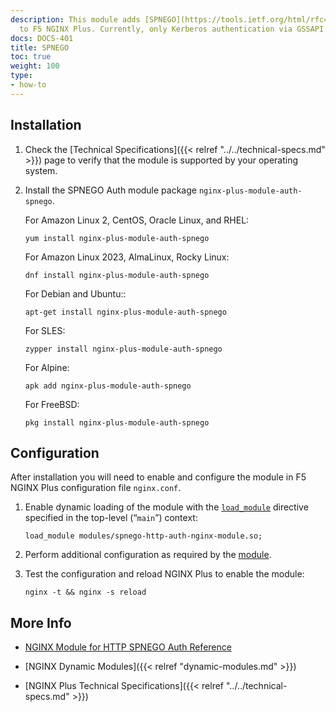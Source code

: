 ```yaml
---
description: This module adds [SPNEGO](https://tools.ietf.org/html/rfc4178) support
  to F5 NGINX Plus. Currently, only Kerberos authentication via GSSAPI is supported.
docs: DOCS-401
title: SPNEGO
toc: true
weight: 100
type:
- how-to
---
```


<span id="install"></span>
## Installation

1. Check the [Technical Specifications]({{< relref "../../technical-specs.md" >}}) page to verify that the module is supported by your operating system.

2. Install the SPNEGO Auth module package `nginx-plus-module-auth-spnego`.

   For Amazon Linux 2, CentOS, Oracle Linux, and RHEL:

   ```shell
   yum install nginx-plus-module-auth-spnego
   ```

   For Amazon Linux 2023, AlmaLinux, Rocky Linux:

   ```shell
   dnf install nginx-plus-module-auth-spnego
   ```

   For Debian and Ubuntu::

   ```shell
   apt-get install nginx-plus-module-auth-spnego
   ```

   For SLES:

   ```shell
   zypper install nginx-plus-module-auth-spnego
   ```

   For Alpine:

   ```shell
   apk add nginx-plus-module-auth-spnego
   ```

   For FreeBSD:

   ```shell
   pkg install nginx-plus-module-auth-spnego
   ```


<span id="configure"></span>

## Configuration

After installation you will need to enable and configure the module in F5 NGINX Plus configuration file `nginx.conf`.

1. Enable dynamic loading of the module with the [`load_module`](https://nginx.org/en/docs/ngx_core_module.html#load_module) directive specified in the top-level (“`main`”) context:

   ```nginx
   load_module modules/spnego-http-auth-nginx-module.so;
   ```

2. Perform additional configuration as required by the [module](https://github.com/stnoonan/spnego-http-auth-nginx-module).

3. Test the configuration and reload NGINX Plus to enable the module:

   ```shell
   nginx -t && nginx -s reload
   ```


<span id="info"></span>
## More Info

- [NGINX Module for HTTP SPNEGO Auth Reference](https://github.com/stnoonan/spnego-http-auth-nginx-module)

- [NGINX Dynamic Modules]({{< relref "dynamic-modules.md" >}})

- [NGINX Plus Technical Specifications]({{< relref "../../technical-specs.md" >}})

